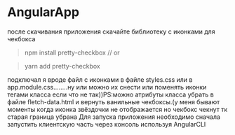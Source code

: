 # AngularApp
после скачивания приложения скачайте библиотеку с иконками для чекбокса 

> npm install pretty-checkbox // or

> yarn add pretty-checkbox



<p>подключал я вроде файл с иконками в файле styles.css или в app.module.css........ну или можно их снести или поменять иконки тегами класса если что не так))PS:можно атрибуты класса убрать в файле fletch-data.html и вернуть ванильные чекбоксы.(у меня бывают моменты когда иконка звёздочки не отображается но чекбокс чекнут тк старая граница убрана
Для запуска приложения необходимо сначала запустить клиентскую часть через консоль используя AngularCLI
</p>
